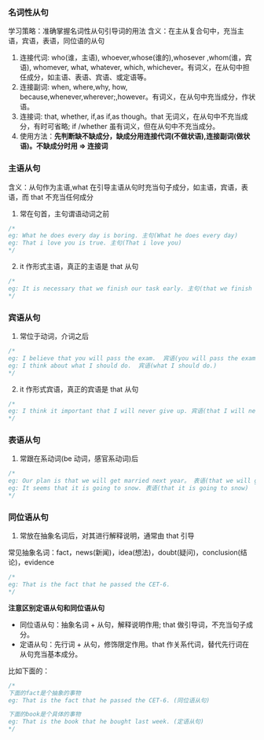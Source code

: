### 名词性从句

学习策略：准确掌握名词性从句引导词的用法
含义：在主从复合句中，充当主语，宾语，表语，同位语的从句

1. 连接代词: who(谁，主语), whoever,whose(谁的),whosever ,whom(谁，宾语), whomever, what, whatever, which, whichever。有词义，在从句中担任成分，如主语、表语、宾语、或定语等。
2. 连接副词: when, where,why, how, because,whenever,wherever;,however。有词义，在从句中充当成分，作状语。
3. 连接词: that, whether, if,as if,as though。that 无词义，在从句中不充当成分，有时可省略; if /whether 虽有词义，但在从句中不充当成分。
4. 使用方法：**先判断缺不缺成分，缺成分用连接代词(不做状语),连接副词(做状语)。不缺成分时用 => 连接词**

### 主语从句

含义：从句作为主语,what 在引导主语从句时充当句子成分，如主语，宾语，表语，而 that 不充当任何成分

1. 常在句首，主句谓语动词之前

```js
/*
eg: What he does every day is boring. 主句(What he does every day)
eg: That i love you is true. 主句(That i love you)
*/
```

2. it 作形式主语，真正的主语是 that 从句

```js
/*
eg: It is necessary that we finish our task early. 主句(that we finish our task early)
*/
```

### 宾语从句

1. 常位于动词，介词之后

```js
/*
eg: I believe that you will pass the exam.  宾语(you will pass the exam.)
eg: I think about what I should do.  宾语(what I should do.)
*/
```

2. it 作形式宾语，真正的宾语是 that 从句

```js
/*
eg: I think it important that I will never give up. 宾语(that I will never give up)
*/
```

### 表语从句

1. 常跟在系动词(be 动词，感官系动词)后

```js
/*
eg: Our plan is that we will get married next year。 表语(that we will get married next year)
eg: It seems that it is going to snow. 表语(that it is going to snow)
*/
```

### 同位语从句

1. 常放在抽象名词后，对其进行解释说明，通常由 that 引导

常见抽象名词：fact，news(新闻)，idea(想法)，doubt(疑问)，conclusion(结论)，evidence

```js
/*
eg: That is the fact that he passed the CET-6.
*/
```

**注意区别定语从句和同位语从句**

- 同位语从句：抽象名词 + 从句，解释说明作用; that 做引导词，不充当句子成分。
- 定语从句：先行词 + 从句，修饰限定作用。that 作关系代词，替代先行词在从句充当基本成分。

比如下面的：

```js
/*
下面的fact是个抽象的事物
eg: That is the fact that he passed the CET-6. (同位语从句)

下面的book是个具体的事物
eg: That is the book that he bought last week. (定语从句)
*/
```
